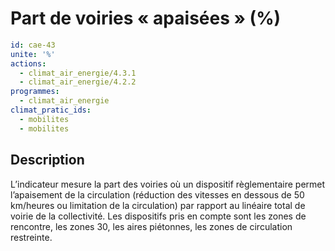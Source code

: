 # Part de voiries « apaisées » (%)
```yaml
id: cae-43
unite: '%'
actions:
  - climat_air_energie/4.3.1
  - climat_air_energie/4.2.2
programmes:
  - climat_air_energie
climat_pratic_ids:
  - mobilites
  - mobilites
```
## Description
L’indicateur mesure la part des voiries où un dispositif règlementaire permet l’apaisement de la circulation (réduction des vitesses en dessous de 50 km/heures ou limitation de la circulation) par rapport au linéaire total de voirie de la collectivité. Les dispositifs pris en compte sont les zones de rencontre, les zones 30, les aires piétonnes, les zones de circulation restreinte.




